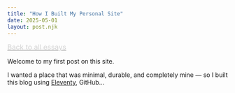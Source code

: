 ```yaml
---
title: "How I Built My Personal Site"
date: 2025-05-01
layout: post.njk
---
```


<p>
  <a href="/" style="font-size: 1rem; color: lightgray; text-decoration: underline; text-decoration-color: gray;">
    Back to all essays
  </a>
</p>

Welcome to my first post on this site.

I wanted a place that was minimal, durable, and completely mine — so I built this blog using [Eleventy](https://www.11ty.dev/), GitHub...
